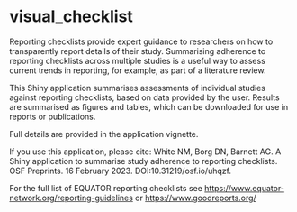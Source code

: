 # visual_checklist

Reporting checklists provide expert guidance to researchers on how to transparently report details of their study. Summarising adherence to reporting checklists across multiple studies is a useful way to assess current trends in reporting, for example, as part of a literature review.

This Shiny application summarises assessments of individual studies against reporting checklists, based on data provided by the user. Results are summarised as figures and tables, which can be downloaded for use in reports or publications.

Full details are provided in the application vignette. 

If you use this application, please cite: White NM, Borg DN, Barnett AG. A Shiny application to summarise study adherence to reporting checklists.  OSF Preprints. 16 February 2023. DOI:10.31219/osf.io/uhqzf.


For the full list of EQUATOR reporting checklists see https://www.equator-network.org/reporting-guidelines or https://www.goodreports.org/
